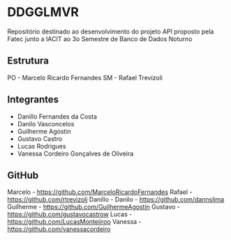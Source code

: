 # DDGGLMVR
Repositório destinado ao desenvolvimento do projeto API proposto pela Fatec junto a IACIT ao 3o Semestre de Banco de Dados Noturno

## Estrutura
PO - Marcelo Ricardo Fernandes
SM - Rafael Trevizoli

## Integrantes
- Danillo Fernandes da Costa
- Danilo Vasconcelos
- Guilherme Agostin
- Gustavo Castro
- Lucas Rodrigues
- Vanessa Cordeiro Gonçalves de Oliveira

## GitHub
Marcelo - https://github.com/MarceloRicardoFernandes
Rafael - https://github.com/rtrevizoli
Danillo - 
Danilo - https://github.com/dannslima
Guilherme - https://github.com/GuilhermeAgostin
Gustavo - https://github.com/gustavocastrow
Lucas - https://github.com/LucasMonteiiroo
Vanessa - https://github.com/vanessacordeiro

